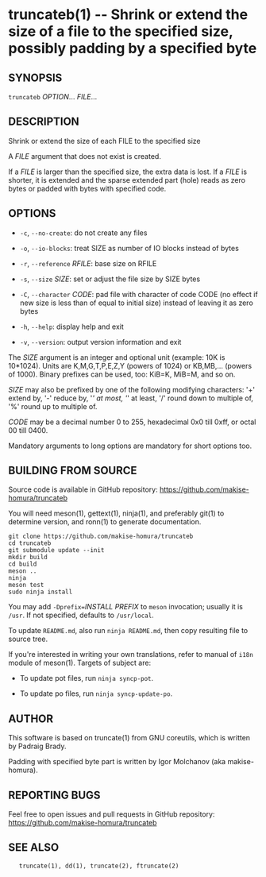 truncateb(1) -- Shrink or extend the size of a file to the specified size, possibly padding by a specified byte
===============================================================================================================

## SYNOPSIS

`truncateb` <var>OPTION</var>... <var>FILE</var>...

## DESCRIPTION

Shrink or extend the size of each FILE to the specified size

A <var>FILE</var> argument that does not exist is created.

If a <var>FILE</var> is larger than the specified size, the extra data is lost.
If a <var>FILE</var> is shorter, it is extended and the sparse extended part (hole)
reads as zero bytes or padded with bytes with specified code.

## OPTIONS

* `-c`, `--no-create`:
    do not create any files

* `-o`, `--io-blocks`:
    treat SIZE as number of IO blocks instead of bytes

* `-r`, `--reference` <var>RFILE</var>:
    base size on RFILE

* `-s`, `--size` <var>SIZE</var>:
    set or adjust the file size by SIZE bytes

* `-C`, `--character` <var>CODE</var>:
    pad file with character of code CODE (no effect if new size is less than of equal to initial size) instead of leaving it as zero bytes

* `-h`, `--help`:
    display help and exit

* `-v`, `--version`:
    output version information and exit

The <var>SIZE</var> argument is an integer and optional unit (example: 10K is 10*1024).
Units are K,M,G,T,P,E,Z,Y (powers of 1024) or KB,MB,... (powers of 1000).
Binary prefixes can be used, too: KiB=K, MiB=M, and so on.

<var>SIZE</var> may also be prefixed by one of the following modifying characters:
'+' extend by, '-' reduce by, '<var>' at most, '</var>' at least,
'/' round down to multiple of, '%' round up to multiple of.

<var>CODE</var> may be a decimal number 0 to 255, hexadecimal 0x0 till 0xff, or octal 00 till 0400.

Mandatory arguments to long options are mandatory for short options too.

## BUILDING FROM SOURCE

Source code is available in GitHub repository:
https://github.com/makise-homura/truncateb

You will need meson(1), gettext(1), ninja(1), and preferably
git(1) to determine version, and ronn(1) to generate documentation.

```
git clone https://github.com/makise-homura/truncateb
cd truncateb
git submodule update --init
mkdir build
cd build
meson ..
ninja
meson test
sudo ninja install
```

You may add `-Dprefix=`<var>INSTALL PREFIX</var> to `meson` invocation;
usually it is `/usr`. If not specified, defaults to `/usr/local`.

To update `README.md`, also run `ninja README.md`,
then copy resulting file to source tree.

If you're interested in writing your own translations, refer to
manual of `i18n` module of meson(1). Targets of subject are:

* To update pot files, run `ninja syncp-pot`.

* To update po files, run `ninja syncp-update-po`.

## AUTHOR

This software is based on truncate(1) from GNU coreutils,
which is written by Padraig Brady.

Padding with specified byte part is written by Igor Molchanov (aka makise-homura).

## REPORTING BUGS

Feel free to open issues and pull requests in GitHub repository:
https://github.com/makise-homura/truncateb

## SEE ALSO
       truncate(1), dd(1), truncate(2), ftruncate(2)


[SYNOPSIS]: #SYNOPSIS "SYNOPSIS"
[DESCRIPTION]: #DESCRIPTION "DESCRIPTION"
[OPTIONS]: #OPTIONS "OPTIONS"
[BUILDING FROM SOURCE]: #BUILDING-FROM-SOURCE "BUILDING FROM SOURCE"
[AUTHOR]: #AUTHOR "AUTHOR"
[REPORTING BUGS]: #REPORTING-BUGS "REPORTING BUGS"
[SEE ALSO]: #SEE-ALSO "SEE ALSO"


[truncateb(1)]: truncateb.1.html
